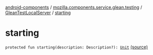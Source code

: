 [android-components](../../index.md) / [mozilla.components.service.glean.testing](../index.md) / [GleanTestLocalServer](index.md) / [starting](./starting.md)

# starting

`protected fun starting(description: Description?): `[`Unit`](https://kotlinlang.org/api/latest/jvm/stdlib/kotlin/-unit/index.html) [(source)](https://github.com/mozilla-mobile/android-components/blob/master/components/service/glean/src/main/java/mozilla/components/service/glean/testing/GleanTestLocalServer.kt#L36)